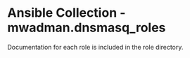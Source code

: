 # Ansible Collection - mwadman.dnsmasq_roles

Documentation for each role is included in the role directory.
